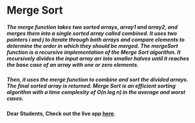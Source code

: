 # Merge Sort

##### The merge function takes two sorted arrays, array1 and array2, and merges them into a single sorted array called combined. It uses two pointers i and j to iterate through both arrays and compare elements to determine the order in which they should be merged. The mergeSort function is a recursive implementation of the Merge Sort algorithm. It recursively divides the input array arr into smaller halves until it reaches the base case of an array with one or zero elements.

##### Then, it uses the merge function to combine and sort the divided arrays. The final sorted array is returned. Merge Sort is an efficient sorting algorithm with a time complexity of O(n log n) in the average and worst cases.

#### Dear Students, Check out the live app [here](https://kdeepika-brs.github.io/Hamming-algo/).